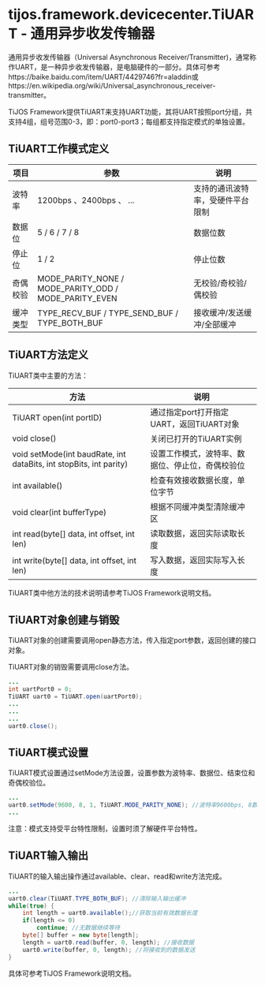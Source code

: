 # tijos.framework.devicecenter.TiUART - 通用异步收发传输器

通用异步收发传输器（Universal Asynchronous Receiver/Transmitter)，通常称作UART，是一种异步收发传输器，是电脑硬件的一部分。具体可参考https://baike.baidu.com/item/UART/4429746?fr=aladdin或https://en.wikipedia.org/wiki/Universal_asynchronous_receiver-transmitter。

TiJOS Framework提供TiUART来支持UART功能，其将UART按照port分组，共支持4组，组号范围0-3，即：port0-port3；每组都支持指定模式的单独设置。



## TiUART工作模式定义

| 项目   | 参数                                       | 说明               |
| ---- | ---------------------------------------- | ---------------- |
| 波特率  | 1200bps 、2400bps 、 ...                   | 支持的通讯波特率，受硬件平台限制 |
| 数据位  | 5 / 6 / 7 / 8                            | 数据位数             |
| 停止位  | 1 / 2                                    | 停止位数             |
| 奇偶校验 | MODE_PARITY_NONE / MODE_PARITY_ODD / MODE_PARITY_EVEN | 无校验/奇校验/偶校验      |
| 缓冲类型 | TYPE_RECV_BUF / TYPE_SEND_BUF / TYPE_BOTH_BUF | 接收缓冲/发送缓冲/全部缓冲   |



## TiUART方法定义

TiUART类中主要的方法：

| 方法                                       | 说明                          |
| ---------------------------------------- | --------------------------- |
| TiUART open(int portID)                  | 通过指定port打开指定UART，返回TiUART对象 |
| void close()                             | 关闭已打开的TiUART实例              |
| void setMode(int baudRate, int dataBits, int stopBits, int parity) | 设置工作模式，波特率、数据位、停止位，奇偶校验位    |
| int available()                          | 检查有效接收数据长度，单位字节             |
| void clear(int bufferType)               | 根据不同缓冲类型清除缓冲区               |
| int read(byte[] data, int offset, int len) | 读取数据，返回实际读取长度               |
| int write(byte[] data, int offset, int len) | 写入数据，返回实际写入长度               |

TiUART类中他方法的技术说明请参考TiJOS Framework说明文档。



## TiUART对象创建与销毁

TiUART对象的创建需要调用open静态方法，传入指定port参数，返回创建的接口对象。

TiUART对象的销毁需要调用close方法。

```java
...
int uartPort0 = 0;
TiUART uart0 = TiUART.open(uartPort0);
...
...
...
uart0.close();
```



## TiUART模式设置

TiUART模式设置通过setMode方法设置，设置参数为波特率、数据位、结束位和奇偶校验位。

```java
...
uart0.setMode(9600, 8, 1, TiUART.MODE_PARITY_NONE); //波特率9600bps, 8数据位, 1停止位, 无校验位
...
```

注意：模式支持受平台特性限制，设置时须了解硬件平台特性。



## TiUART输入输出

TiUART的输入输出操作通过available、clear、read和write方法完成。

```java
...
uart0.clear(TiUART.TYPE_BOTH_BUF); //清除输入输出缓冲
while(true) {
    int length = uart0.available();//获取当前有效数据长度
    if(length <= 0)
        continue; //无数据继续等待
    byte[] buffer = new byte[length];
    length = uart0.read(buffer, 0, length); //接收数据
    uart0.write(buffer, 0, length); //将接收到的数据发送
}
```



具体可参考TiJOS Framework说明文档。